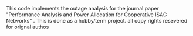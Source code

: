 This code implements the outage analysis for the journal paper "Performance Analysis and Power Allocation for
 Cooperative ISAC Networks" . This is done as a hobby/term project. all copy rights resevered for orignal authos

